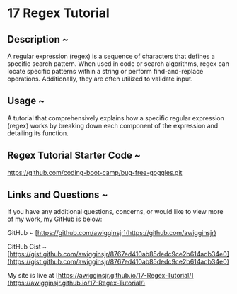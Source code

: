 # 17 Regex Tutorial

## Description ~

A regular expression (regex) is a sequence of characters that defines a specific search pattern. When used in code or search algorithms, regex can locate specific patterns within a string or perform find-and-replace operations. Additionally, they are often utilized to validate input.

## Usage ~

A tutorial that comprehensively explains how a specific regular expression (regex) works by breaking down each component of the expression and detailing its function.

## Regex Tutorial Starter Code ~

https://github.com/coding-boot-camp/bug-free-goggles.git

## Links and Questions ~

If you have any additional questions, concerns, or would like to view more of my work, my GitHub is below:

GitHub ~ [https://github.com/awigginsjr](https://github.com/awigginsjr)

GitHub Gist ~ [https://gist.github.com/awigginsjr/8767ed410ab85dedc9ce2b614adb34e0](https://gist.github.com/awigginsjr/8767ed410ab85dedc9ce2b614adb34e0)

My site is live at [https://awigginsjr.github.io/17-Regex-Tutorial/](https://awigginsjr.github.io/17-Regex-Tutorial/)

